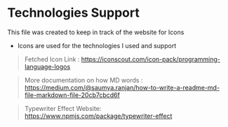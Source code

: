 # Technologies Support


This file was created to keep in track of the website for Icons

* Icons are used for the technologies I used and support


> Fetched Icon Link : https://iconscout.com/icon-pack/programming-language-logos

> More documentation on how MD words : https://medium.com/@saumya.ranjan/how-to-write-a-readme-md-file-markdown-file-20cb7cbcd6f






> Typewriter Effect Website: https://www.npmjs.com/package/typewriter-effect